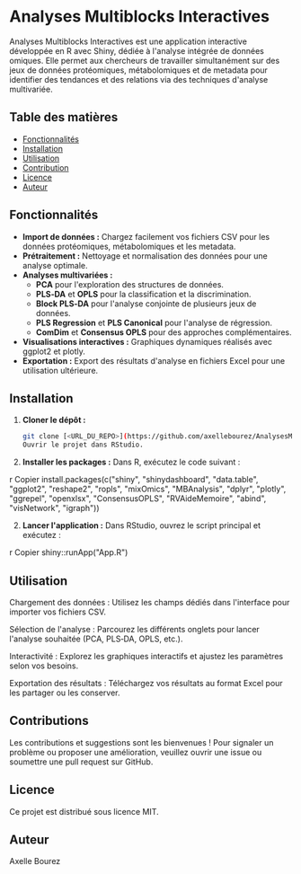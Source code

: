 # Analyses Multiblocks Interactives

Analyses Multiblocks Interactives est une application interactive développée en R avec Shiny, dédiée à l'analyse intégrée de données omiques. Elle permet aux chercheurs de travailler simultanément sur des jeux de données protéomiques, métabolomiques et de metadata pour identifier des tendances et des relations via des techniques d'analyse multivariée.

## Table des matières

- [Fonctionnalités](#fonctionnalités)
- [Installation](#installation)
- [Utilisation](#utilisation)
- [Contribution](#contribution)
- [Licence](#licence)
- [Auteur](#auteur)

## Fonctionnalités

- **Import de données :** Chargez facilement vos fichiers CSV pour les données protéomiques, métabolomiques et les metadata.
- **Prétraitement :** Nettoyage et normalisation des données pour une analyse optimale.
- **Analyses multivariées :**
  - **PCA** pour l'exploration des structures de données.
  - **PLS‑DA** et **OPLS** pour la classification et la discrimination.
  - **Block PLS‑DA** pour l'analyse conjointe de plusieurs jeux de données.
  - **PLS Regression** et **PLS Canonical** pour l'analyse de régression.
  - **ComDim** et **Consensus OPLS** pour des approches complémentaires.
- **Visualisations interactives :** Graphiques dynamiques réalisés avec ggplot2 et plotly.
- **Exportation :** Export des résultats d'analyse en fichiers Excel pour une utilisation ultérieure.

## Installation

1. **Cloner le dépôt :**

   ```bash
   git clone [<URL_DU_REPO>](https://github.com/axellebourez/AnalysesMultiblockInteractives)
   Ouvrir le projet dans RStudio.

2. **Installer les packages :**
Dans R, exécutez le code suivant :

r
Copier
install.packages(c("shiny", "shinydashboard", "data.table", "ggplot2",
                   "reshape2", "ropls", "mixOmics", "MBAnalysis", "dplyr",
                   "plotly", "ggrepel", "openxlsx", "ConsensusOPLS",
                   "RVAideMemoire", "abind", "visNetwork", "igraph"))
                   
2. **Lancer l'application :**
Dans RStudio, ouvrez le script principal et exécutez :

r
Copier
shiny::runApp("App.R")


## Utilisation 

Chargement des données :
Utilisez les champs dédiés dans l'interface pour importer vos fichiers CSV.

Sélection de l'analyse :
Parcourez les différents onglets pour lancer l'analyse souhaitée (PCA, PLS‑DA, OPLS, etc.).

Interactivité :
Explorez les graphiques interactifs et ajustez les paramètres selon vos besoins.

Exportation des résultats :
Téléchargez vos résultats au format Excel pour les partager ou les conserver.

## Contributions
Les contributions et suggestions sont les bienvenues !
Pour signaler un problème ou proposer une amélioration, veuillez ouvrir une issue ou soumettre une pull request sur GitHub.

## Licence
Ce projet est distribué sous licence MIT.

## Auteur
Axelle Bourez
